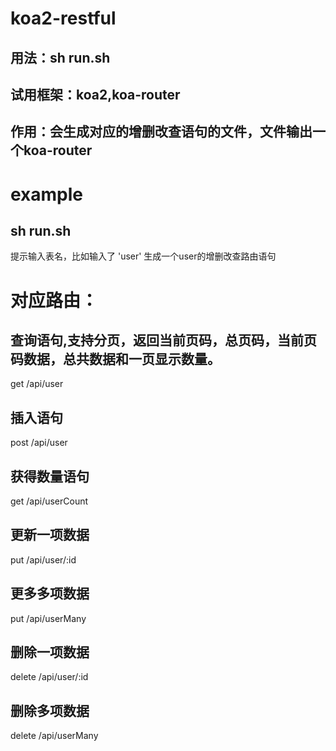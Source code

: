 # koa2-restful
## 用法：sh run.sh
## 试用框架：koa2,koa-router
## 作用：会生成对应的增删改查语句的文件，文件输出一个koa-router

# example
## sh run.sh 
提示输入表名，比如输入了 'user'
生成一个user的增删改查路由语句
# 对应路由：
## 查询语句,支持分页，返回当前页码，总页码，当前页码数据，总共数据和一页显示数量。
get /api/user
## 插入语句
post /api/user
## 获得数量语句
get /api/userCount
## 更新一项数据
put /api/user/:id
## 更多多项数据
put /api/userMany
## 删除一项数据
delete /api/user/:id
## 删除多项数据
delete /api/userMany
